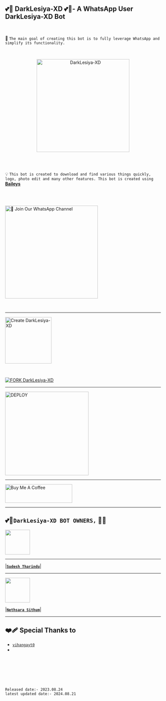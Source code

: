 <br>

## 💕🤗 DarkLesiya-XD 💕🤗- A WhatsApp User DarkLesiya-XD Bot

<br>

🔮 `The main goal of creating this bot is to fully leverage WhatsApp and simplify its functionality.`

<br>
 
  <p align="center">  
  <a href="[(https://files.fm/u/gar6yn8mfk)]">
    <img alt="DarkLesiya-XD" height="300" src="[https://files.fm/u/gar6yn8mfk]">
    
  
  </a>
</p>  


<br>
<br>

💡 `This bot is created to download and find various things quickly, logo, photo edit and many other features. This bot is created using` **[Baileys](https://github.com/DarkLesiya-XD)**


<br>
<br>

<a href="https://whatsapp.com/channel/0029Vb5vjwX6hENxXYGzfP3R"><img src="https://img.shields.io/badge/%F0%9F%8E%89%20Join%20Our%20WhatsApp%20Channel-black" alt="📎 Join Our WhatsApp Channel" width="300"></a>

<br>

---

<a href="https://github.com/DarkLesiya-XD/DarkLesiya-XD.git"><img src="https://img.shields.io/badge/DEPLOY-greeen" alt="Create DarkLesiya-XD" width="150"></a>

<br>

[![FORK DarkLesiya-XD](https://img.shields.io/badge/FORK%50-DarkLesiya%50XD-white)](https://github.com/new)

 ---
 
<a href="https://DarkLesiya-XDterms-and-rules.vercel.app/"><img src="https://img.shields.io/badge/Read%20Our%20Terms%20and%20Conditions-red" alt="DEPLOY" width="270"></a>

---

<a href="https://www.buymeacoffee.com/DarkLesiya-XD" target="_blank"><img src="https://cdn.buymeacoffee.com/buttons/v2/default-yellow.png" alt="Buy Me A Coffee" style="height: 60px !important;width: 217px !important;" ></a>

---

##  💕🤗**`DarkLesiya-XD BOT OWNERS,`** 🤗💕


   <a href="https://github.com/DarkLesiya-XD/"><img src="https://files.fm/u/gar6yn8mfk" width=80 height=80></a>   

---

|**[`Sudesh Tharindu`](https://Wa.me/+94788405543?text=DarkLesiya-XD_BOT_Owner🖨️)**|

---

<a href="https://github.com/DarkLesiya-XD/"><img src="https://files.fm/u/gar6yn8mfk" width=80 height=80></a> 

|**[`Nethsara Sithum`](https://Wa.me/+94741278546?text=DarkLesiya-XD_BOT_Owner🖨️)**|

---

## ❤️‍🩹 Special Thanks to
* [`vihangayt0`](https://github.com/vihangayt0/)
*

<br>
<br>
<br>
<br>
<br>

`Released date:- 2023.08.24`
<br>
`latest updated date:- 2024.08.21`
